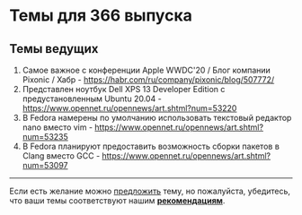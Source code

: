 # Темы для 366 выпуска

## Темы ведущих

1. Самое важное с конференции Apple WWDC'20 / Блог компании Pixonic / Хабр - https://habr.com/ru/company/pixonic/blog/507772/
1. Представлен ноутбук Dell XPS 13 Developer Edition с предустановленным Ubuntu 20.04 - https://www.opennet.ru/opennews/art.shtml?num=53220
1. В Fedora намерены по умолчанию использовать текстовый редактор nano вместо vim - https://www.opennet.ru/opennews/art.shtml?num=53235
1. В Fedora планируют предоставить возможность сборки пакетов в Clang вместо GCC - https://www.opennet.ru/opennews/art.shtml?num=53097

---

Если есть желание можно [предложить](themes_from_listeners.md) тему, но пожалуйста, убедитесь, что ваши темы соответствуют нашим **[рекомендациям](Recommendations_for_the_proposed_topics.md)**.

